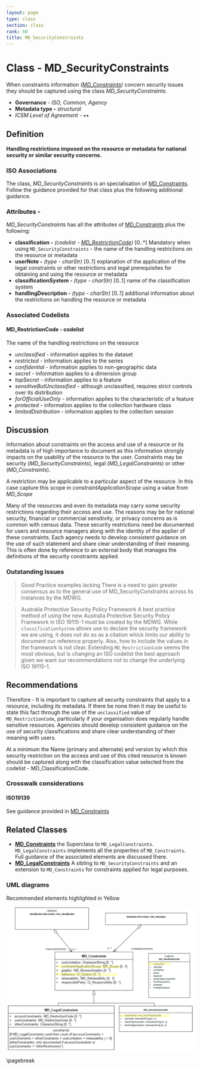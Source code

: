 ```yaml
---
layout: page
type: class
section: class
rank: 50
title: MD_SecurityConstraints
---
```

#  Class - MD_SecurityConstraints
When constraints information *([MD_Constraints](./class-md_constraints))* concern security issues they should be captured using the class *MD_SecurityConstraints*.

- **Governance** -  *ISO, Common, Agency*
- **Metadata type -** *structural*
- *ICSM Level of Agreement* - ⭑⭑

## Definition
**Handling restrictions imposed on the resource or metadata for national security or similar security concerns.**

### ISO Associations

The class, *MD_SecurityConstraints* is an specialisation of [MD_Constraints](./class-md_constraints). Follow the guidance provided for that class plus the following additional guidance.

### Attributes -

*MD_SecurityConstraints* has all the attributes of [MD_Constraints](./class-md_constraints) plus the following:

- **classification -** *(codelist - [MD_RestrictionCode](./class-md_constraints#MD_RestrictionCode---codelist))* [0..\*] Mandatory when using `MD_SecurityConstraints` - the name of the handling restrictions on the resource or metadata
- **userNote -** *(type - charStr)* [0..1] explanation of the application of the legal constraints or other restrictions and legal prerequisites for obtaining and using the resource or metadata
- **classificationSystem -** *(type - charStr)* [0..1]  name of the classification system
- **handlingDescription -** *(type - charStr)* [0..1]  additional information about the restrictions on handling the resource or metadata

### Associated Codelists

#### MD_RestrictionCode - codelist

The name of the handling restrictions on the resource

- *unclassified* - information applies to the dataset
- *restricted* - information applies to the series
- *confidential* - information applies to non-geographic data
- *secret* - information applies to a dimension group
- *topSecret* - information applies to a feature
- *sensitiveButUnclassified* - although unclassified, requires strict controls over its distribution
- *forOfficialUseOnly* -   information applies to the characteristic of a feature
- *protected* - information applies to the collection hardware class
- *limitedDistribution* - information applies to the collection session

## Discussion

Information about constraints on the access and use of a resource or its metadata is of high importance to document as this information strongly impacts on the usability of the resource to the user. Constraints may be security (*MD_SecurityConstraints*), legal (*MD_LegalConstraints*) or other (*MD_Constraints*).

A restriction may be applicable to a particular aspect of the resource. In this case capture this scope in *constraintApplicationScope* using a value from *MD_Scope*

Many of the resources and even its metadata may carry some security restrictions regarding their access and use.  The reasons may be for national security, financial or commercial sensitivity, or privacy concerns as is common with census data. These security restrictions need be documented for users and resource managers along with the identity of the applier of these constraints. Each agency needs to develop consistent guidance on the use of such statement and share clear understanding of their meaning. This is often done by reference to an external body that manages the definitions of the security constraints applied.

### Outstanding Issues

> Good Practice examples lacking
There is a need to gain greater consensus as to the general use of MD_SecurityConstraints across its instances by the MDWG.

> Australia Protective Security Policy Framework
A best practice method of using the new Australia Protective Security Policy Framework in ISO 19115-1 must be created by the MDWG. While `classificationSystem` allows use to declare the security framework we are using, it does not do so as a citation whick limits our ability to document our reference properly. Also, how to include the values in the framework is not clear.  Extending `MD_RestrictionCode` seems the most obvious, but is changing an ISO codelist the best approach given we want our recommendations not to change the underlying ISO 19115-1.

## Recommendations
Therefore - It is important to capture all security constraints that apply to a resource, including its metadata. If there be none then it may be useful to state this fact through the use of the `unclassified` value of `MD_RestrictionCode`, particularly if your organisation does regularly handle sensitive resources. Agencies should develop consistent guidance on the use of security classifications and share clear understanding of their meaning with users.

At a minimum the Name (primary and alternate) and version by which this security restriction on the access and use of this cited resource is known should be captured along with the classification value selected from the codelist - MD_ClassificationCode.

### Crosswalk considerations

#### ISO19139

See guidance provided in [MD_Constraints](./class-md_constraints) 

## Related Classes

- **[MD_Constraints](./class-md_constraints)** the Superclass to `MD_LegalConstraints`. `MD_LegalConstraints` implements all the properties of `MD_Constraints`.  Full guidance of the associated elements are discussed there.
- **[MD_LegalConstraints](./class-MD_LegalConstraints)** A sibling to `MD_SecurityConstraints` and an extension to `MD_Constraints` for constraints applied for legal purposes.

### UML diagrams

Recommended elements highlighted in Yellow

![MD_Constraints](../images/MD_SecurityConstraints.png)

\pagebreak

